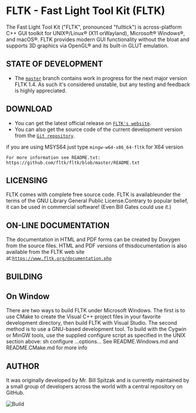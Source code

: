 
# FLTK - Fast Light Tool Kit (FLTK) 
 The Fast Light Tool Kit ("FLTK", pronounced "fulltick") is across-platform C++ GUI toolkit for UNIX®/Linux® (X11 orWayland), Microsoft® Windows®, and macOS®. FLTK provides modern GUI functionality without the bloat and supports 3D graphics via OpenGL® and its built-in GLUT emulation.

## STATE OF DEVELOPMENT

-   The [`master`](https://github.com/fltk/fltk/tree/master) branch contains work in progress for the next major version FLTK 1.4. As such it's considered unstable, but any testing and feedback is highly appreciated.


## DOWNLOAD

-   You can get the latest official release on [`FLTK's website`](https://www.fltk.org/software.php).
-   You can also get the source code of the current development version from the [`Git repository`](https://github.com/fltk/fltk).

if you are using MSYS64 just type  `mingw-w64-x86_64-fltk` for X64 version 

    For more information see README.txt:
    https://github.com/fltk/fltk/blob/master/README.txt
    
 ## LICENSING

 FLTK comes with complete free source code. FLTK is availableunder the terms of the GNU Library General Public License.Contrary to popular belief, it can be used in commercial software! (Even Bill Gates could use it.)
 
 ## ON-LINE DOCUMENTATION

 The documentation in HTML and PDF forms can be created by Doxygen from the source files. HTML and PDF versions of thisdocumentation is also available from the FLTK web site at:[`https://www.fltk.org/documentation.php`](https://www.fltk.org/documentation.php)

## BUILDING
  ## On Window
There are two ways to build FLTK under Microsoft Windows. The first is to use CMake to create the Visual C++ project files in your favorite development directory, then build FLTK with Visual Studio. The second method is to use a GNU-based development tool. To build with the Cygwin or MinGW tools, use the supplied configure script as specified in the UNIX section above: sh configure ...options...
See README.Windows.md and README.CMake.md for more info

## AUTHOR
It was originally developed by Mr. Bill Spitzak and is currently maintained by a small group of developers across the world with a central repository on GitHub.




![Build](https://github.com/fltk/fltk/actions/workflows/build.yml/badge.svg)
